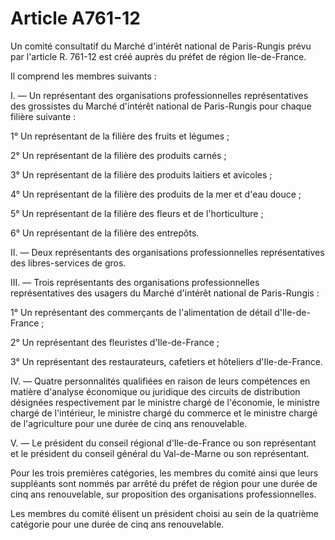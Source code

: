 # Article A761-12

Un comité consultatif du Marché d'intérêt national de Paris-Rungis prévu par l'article R. 761-12 est créé auprès du préfet de région Ile-de-France.

Il comprend les membres suivants :

I. ― Un représentant des organisations professionnelles représentatives des grossistes du Marché d'intérêt national de Paris-Rungis pour chaque filière suivante :

1° Un représentant de la filière des fruits et légumes ;

2° Un représentant de la filière des produits carnés ;

3° Un représentant de la filière des produits laitiers et avicoles ;

4° Un représentant de la filière des produits de la mer et d'eau douce ;

5° Un représentant de la filière des fleurs et de l'horticulture ;

6° Un représentant de la filière des entrepôts.

II. ― Deux représentants des organisations professionnelles représentatives des libres-services de gros.

III. ― Trois représentants des organisations professionnelles représentatives des usagers du Marché d'intérêt national de Paris-Rungis :

1° Un représentant des commerçants de l'alimentation de détail d'Ile-de-France ;

2° Un représentant des fleuristes d'Ile-de-France ;

3° Un représentant des restaurateurs, cafetiers et hôteliers d'Ile-de-France.

IV. ― Quatre personnalités qualifiées en raison de leurs compétences en matière d'analyse économique ou juridique des circuits de distribution désignées respectivement par le ministre chargé de l'économie, le ministre chargé de l'intérieur, le ministre chargé du commerce et le ministre chargé de l'agriculture pour une durée de cinq ans renouvelable.

V. ― Le président du conseil régional d'Ile-de-France ou son représentant et le président du conseil général du Val-de-Marne ou son représentant.

Pour les trois premières catégories, les membres du comité ainsi que leurs suppléants sont nommés par arrêté du préfet de région pour une durée de cinq ans renouvelable, sur proposition des organisations professionnelles.

Les membres du comité élisent un président choisi au sein de la quatrième catégorie pour une durée de cinq ans renouvelable.

